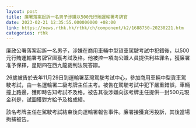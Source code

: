 ```yaml
---
layout: post
title: 廉署落案起訴一名男子涉嫌以500元行賄運輸署考牌官
date: 2023-02-21 12:35:55.000000000 +08:00
link: https://news.rthk.hk/rthk/ch/component/k2/1688750-20230221.htm
categories: rthk
---
```


廉政公署落案起訴一名男子，涉嫌在商用車輛中型貨車駕駛考試中犯錯後，以500元行賄運輸署考牌官圖獲考試及格。他被控一項向公職人員提供利益罪名，獲廉署准予保釋，星期四在西九龍裁判法院答辯。

26歲被告於去年11月29日到運輸署荃灣駕駛考試中心，參加商用車輛中型貨車駕駛考試，由一名運輸署二級考牌主任主考。被告在駕駛考試中犯下嚴重錯誤，車輛撞上路邊，獲即時告知考試不及格。被告其後涉嫌向該考牌主任提供一封500元現金利是，試圖獲對方給予及格成績。

該名考牌主任在駕駛考試結束後向運輸署報告事件。廉署接獲貪污投訴，其後當場拘捕被告。
